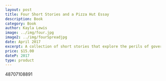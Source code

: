 ```yaml
---
layout: post
title: Four Short Stories and a Pizza Hut Essay
description: Book
category: Book
author: Kayla Lewis
image: ../img/four.jpg
image2: ../img/fourSpreadjpg
date: April 2017
excerpt: A collection of short stories that explore the perils of government establishments, a coming of age story about Pizza Hut, and Oprah.
price: $15.00
dateP: 2017
type: product
---
```


<div id="postId">48707108891</div>
<div id="postButton"></div>
<script src="/../postShop.js"></script>
